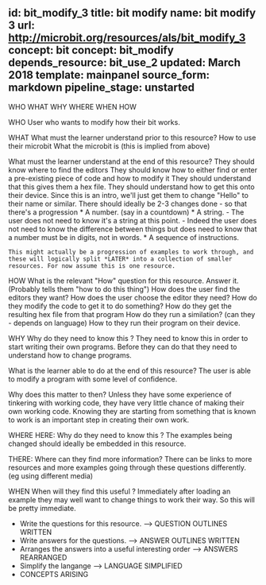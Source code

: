 id: bit_modify_3
title: bit modify
name: bit modify 3
url: http://microbit.org/resources/als/bit_modify_3
concept: bit
concept: bit_modify
depends_resource: bit_use_2
updated: March 2018
template: mainpanel
source_form: markdown
pipeline_stage: unstarted
---
WHO WHAT WHY WHERE WHEN HOW

WHO
    User who wants to modify how their bit works.

WHAT
 What must the learner understand prior to this resource?
    How to use their microbit 
    What the microbit is (this is implied from above)

 What must the learner understand at the end of this resource?
    They should know where to find the editors
    They should know how to either find or enter a pre-existing piece of
    code and how to modify it
    They should understand that this gives them a hex file.
    They should understand how to get this onto their device.
    Since this is an intro, we'll just get them to change "Hello" to their
    name or similar.
    There should ideally be 2-3 changes done - so that there's a progression
      * A number. (say in a countdown)
      * A string.
       - The user does not need to know it's a string at this point.
       - Indeed the user does not need to know the difference between things
         but does need to know that a number must be in digits, not in
         words.
      * A sequence of instructions.

    This might actually be a progression of examples to work through, and
    these will logically split *LATER* into a collection of smaller
    resources. For now assume this is one resource.


HOW
  What is the relevant "How" question for this resource. Answer it.
  (Probably tells them "how to do this thing")
    How does the user find the editors they want?
    How does the user choose the editor they need?
    How do they modify the code to get it to do something?
    How do they get the resulting hex file from that program
    How do they run a similation? (can they - depends on language)
    How to they run their program on their device.

WHY 
  Why do they need to know this ?
    They need to know this in order to start writing their own programs.
    Before they can do that they need to understand how to change programs.

  What is the learner able to do at the end of this resource?
    The user is able to modify a program with some level of confidence.

  Why does this matter to then?
    Unless they have some experience of tinkering with working code, they
    have very little chance of making their own working code.  Knowing they
    are starting from something that is known to work is an important step
    in creating their own work.

WHERE
 HERE: Why do they need to know this ?
    The examples being changed should ideally be embedded in this resource.

 THERE: Where can they find more information?
    There can be links to more resources and more examples going through
    these questions differently. (eg using different media)

WHEN
  When will they find this useful ?
    Immediately after loading an example they may well want to change things
    to work their way. So this will be pretty immediate.

* Write the questions for this resource.                 --> QUESTION OUTLINES WRITTEN
* Write answers for the questions.                       --> ANSWER OUTLINES WRITTEN
* Arranges the answers into a useful interesting order   --> ANSWERS REARRANGED
* Simplify the langange                                 --> LANGUAGE SIMPLIFIED
* CONCEPTS ARISING
